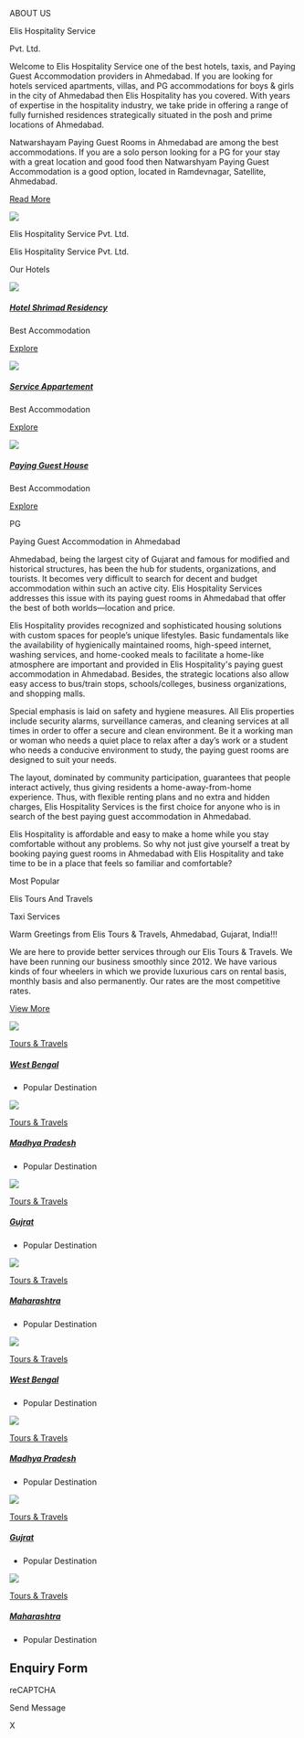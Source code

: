 ABOUT US

Elis Hospitality Service

Pvt. Ltd.

Welcome to Elis Hospitality Service one of the best hotels, taxis, and Paying Guest Accommodation providers in Ahmedabad. If you are looking for hotels serviced apartments, villas, and PG accommodations for boys & girls in the city of Ahmedabad then Elis Hospitality has you covered. With years of expertise in the hospitality industry, we take pride in offering a range of fully furnished residences strategically situated in the posh and prime locations of Ahmedabad.

Natwarshayam Paying Guest Rooms in Ahmedabad are among the best accommodations. If you are a solo person looking for a PG for your stay with a great location and good food then Natwarshyam Paying Guest Accommodation is a good option, located in Ramdevnagar, Satellite, Ahmedabad.

[Read More](https://www.elishospitalityservice.com/about.php)

![](https://www.elishospitalityservice.com/img/about.jpg)

Elis Hospitality Service Pvt. Ltd.

Elis Hospitality Service Pvt. Ltd.

Our Hotels

![](https://www.elishospitalityservice.com/img/destination/hotel-shrimad-residency.jpg)

##### [Hotel Shrimad Residency](https://hotelshrimadresidency.com/)

Best Accommodation

[Explore](https://hotelshrimadresidency.com/)

![](https://www.elishospitalityservice.com/img/destination/service-apartment.jpg)

##### [Service Appartement](https://www.elishospitalityservice.com/service-appartement.php)

Best Accommodation

[Explore](https://www.elishospitalityservice.com/service-appartement.php)

![](https://www.elishospitalityservice.com/img/destination/paying-guest-house.jpg)

##### [Paying Guest House](https://www.elishospitalityservice.com/paying-guest-house.php)

Best Accommodation

[Explore](https://www.elishospitalityservice.com/paying-guest-house.php)

PG

Paying Guest Accommodation in Ahmedabad

Ahmedabad, being the largest city of Gujarat and famous for modified and historical structures, has been the hub for students, organizations, and tourists. It becomes very difficult to search for decent and budget accommodation within such an active city. Elis Hospitality Services addresses this issue with its paying guest rooms in Ahmedabad that offer the best of both worlds—location and price.

Elis Hospitality provides recognized and sophisticated housing solutions with custom spaces for people’s unique lifestyles. Basic fundamentals like the availability of hygienically maintained rooms, high-speed internet, washing services, and home-cooked meals to facilitate a home-like atmosphere are important and provided in Elis Hospitality's paying guest accommodation in Ahmedabad. Besides, the strategic locations also allow easy access to bus/train stops, schools/colleges, business organizations, and shopping malls.

Special emphasis is laid on safety and hygiene measures. All Elis properties include security alarms, surveillance cameras, and cleaning services at all times in order to offer a secure and clean environment. Be it a working man or woman who needs a quiet place to relax after a day’s work or a student who needs a conducive environment to study, the paying guest rooms are designed to suit your needs.

The layout, dominated by community participation, guarantees that people interact actively, thus giving residents a home-away-from-home experience. Thus, with flexible renting plans and no extra and hidden charges, Elis Hospitality Services is the first choice for anyone who is in search of the best paying guest accommodation in Ahmedabad.

Elis Hospitality is affordable and easy to make a home while you stay comfortable without any problems. So why not just give yourself a treat by booking paying guest rooms in Ahmedabad with Elis Hospitality and take time to be in a place that feels so familiar and comfortable?

Most Popular

Elis Tours And  Travels

Taxi Services

Warm Greetings from Elis Tours & Travels, Ahmedabad, Gujarat, India!!!

We are here to provide better services through our Elis Tours & Travels. We
have been running our business smoothly since 2012. We have various kinds of
four wheelers in which we provide luxurious cars on rental basis, monthly
basis and also permanently. Our rates are the most competitive rates.

[View More](https://www.elishospitalityservice.com/taxi-service.php)

![](https://www.elishospitalityservice.com/img/destination/west-bengal.jpg)

[Tours & Travels](https://www.elishospitalityservice.com/#0)

##### [West Bengal](https://www.elishospitalityservice.com/tour-details.html)

- Popular Destination

![](https://www.elishospitalityservice.com/img/destination/madhya-pradesh.jpg)

[Tours & Travels](https://www.elishospitalityservice.com/#0)

##### [Madhya Pradesh](https://www.elishospitalityservice.com/tour-details.html)

- Popular Destination

![](https://www.elishospitalityservice.com/img/destination/gujrat.jpg)

[Tours & Travels](https://www.elishospitalityservice.com/#0)

##### [Gujrat](https://www.elishospitalityservice.com/tour-details.html)

- Popular Destination

![](https://www.elishospitalityservice.com/img/destination/maharashtra.jpg)

[Tours & Travels](https://www.elishospitalityservice.com/#)

##### [Maharashtra](https://www.elishospitalityservice.com/tour-details.html)

- Popular Destination

![](https://www.elishospitalityservice.com/img/destination/west-bengal.jpg)

[Tours & Travels](https://www.elishospitalityservice.com/#0)

##### [West Bengal](https://www.elishospitalityservice.com/tour-details.html)

- Popular Destination

![](https://www.elishospitalityservice.com/img/destination/madhya-pradesh.jpg)

[Tours & Travels](https://www.elishospitalityservice.com/#0)

##### [Madhya Pradesh](https://www.elishospitalityservice.com/tour-details.html)

- Popular Destination

![](https://www.elishospitalityservice.com/img/destination/gujrat.jpg)

[Tours & Travels](https://www.elishospitalityservice.com/#0)

##### [Gujrat](https://www.elishospitalityservice.com/tour-details.html)

- Popular Destination

![](https://www.elishospitalityservice.com/img/destination/maharashtra.jpg)

[Tours & Travels](https://www.elishospitalityservice.com/#)

##### [Maharashtra](https://www.elishospitalityservice.com/tour-details.html)

- Popular Destination

## Enquiry Form

reCAPTCHA

Send Message

X